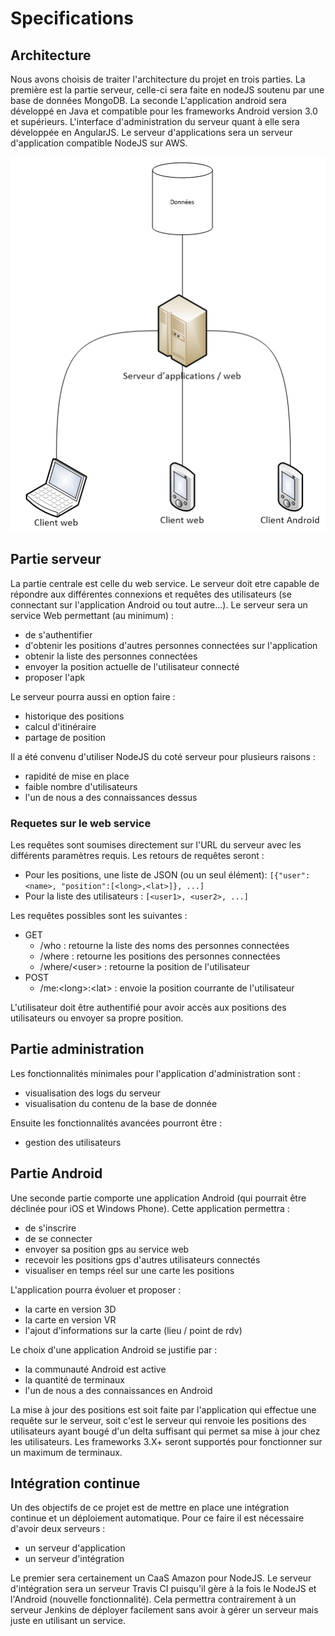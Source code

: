 # Specifications

## Architecture
Nous avons choisis de traiter l'architecture du projet en trois parties. La première est la partie serveur, celle-ci sera faite en nodeJS soutenu par une base de données MongoDB. La seconde L'application android sera développé en Java et compatible pour les frameworks Android version 3.0 et supérieurs. L'interface d'administration du serveur quant à elle sera développée en AngularJS.
Le serveur d'applications sera un serveur d'application compatible NodeJS sur AWS.

![Image de l'infrastructure](https://github.com/WatchDogZZ/docs/raw/master/infrastructure.png)

## Partie serveur
La partie centrale est celle du web service.
Le serveur doit etre capable de répondre aux différentes connexions et requêtes des utilisateurs (se connectant sur l'application Android ou tout autre...).
Le serveur sera un service Web permettant (au minimum) :
* de s'authentifier
* d'obtenir les positions d'autres personnes connectées sur l'application
* obtenir la liste des personnes connectées
* envoyer la position actuelle de l'utilisateur connecté
* proposer l'apk

Le serveur pourra aussi en option faire :
* historique des positions
* calcul d'itinéraire
* partage de position

Il a été convenu d'utiliser NodeJS du coté serveur pour plusieurs raisons :
* rapidité de mise en place
* faible nombre d'utilisateurs
* l'un de nous a des connaissances dessus

### Requetes sur le web service

Les requêtes sont soumises directement sur l'URL du serveur avec les différents paramètres requis.
Les retours de requêtes seront :
* Pour les positions, une liste de JSON (ou un seul élément): `[{"user":<name>, "position":[<long>,<lat>]}, ...]`
* Pour la liste des utilisateurs : `[<user1>, <user2>, ...]`

Les requêtes possibles sont les suivantes :
* GET
    * /who : retourne la liste des noms des personnes connectées
    * /where : retourne les positions des personnes connectées
    * /where/\<user> : retourne la position de l'utilisateur
* POST
    * /me:\<long>:\<lat> : envoie la position courrante de l'utilisateur

L'utilisateur doit être authentifié pour avoir accès aux positions des utilisateurs ou envoyer sa propre position.

## Partie administration
Les fonctionnalités minimales pour l'application d'administration sont :
* visualisation des logs du serveur
* visualisation du contenu de la base de donnée

Ensuite les fonctionnalités avancées pourront être :
* gestion des utilisateurs

## Partie Android
Une seconde partie comporte une application Android (qui pourrait être déclinée pour iOS et Windows Phone).
Cette application permettra :
* de s'inscrire
* de se connecter
* envoyer sa position gps au service web
* recevoir les positions gps d'autres utilisateurs connectés
* visualiser en temps réel sur une carte les positions

L'application pourra évoluer et proposer :
* la carte en version 3D
* la carte en version VR
* l'ajout d'informations sur la carte (lieu / point de rdv)

Le choix d'une application Android se justifie par :
* la communauté Android est active
* la quantité de terminaux
* l'un de nous a des connaissances en Android

La mise à jour des positions est soit faite par l'application qui effectue une requête sur le serveur, soit c'est le serveur qui renvoie les positions des utilisateurs ayant bougé d'un delta suffisant qui permet sa mise à jour chez les utilisateurs.
Les frameworks 3.X+ seront supportés pour fonctionner sur un maximum de terminaux.

## Intégration continue
Un des objectifs de ce projet est de mettre en place une intégration continue et un déploiement automatique. Pour ce faire il est nécessaire d'avoir deux serveurs :
* un serveur d'application
* un serveur d'intégration

Le premier sera certainement un CaaS Amazon pour NodeJS.
Le serveur d'intégration sera un serveur Travis CI puisqu'il gère à la fois le NodeJS et l'Android (nouvelle fonctionnalité). Cela permettra contrairement à un serveur Jenkins de déployer facilement sans avoir à gérer un serveur mais juste en utilisant un service.
